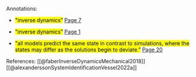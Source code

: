 
Annotations:
- <mark class="hltr-green">"inverse dynamics”</mark> [Page 7](zotero://open-pdf/library/items/AHWM4AXI?page=7&annotation=6GFHSMWZ) 
* <mark class="hltr-green">"inverse dynamics”</mark> [Page 1](zotero://open-pdf/library/items/GHSB3SIB?page=1&annotation=6JXMHYTU) 
- <mark class="hltr-green">"all models predict the same state in contrast to simulations, where the states may differ as the solutions begin to deviate.”</mark> [Page 20](zotero://open-pdf/library/items/GHSB3SIB?page=20&annotation=C64ZHT38) 

References:
[[@faberInverseDynamicsMechanical2018]]
[[@alexanderssonSystemIdentificationVessel2022a]]
